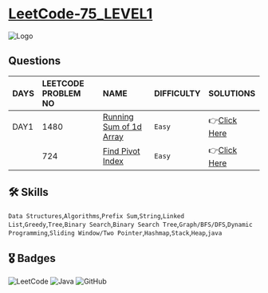 # [LeetCode-75_LEVEL1](https://leetcode.com/study-plan/leetcode-75/?progress=zm70yje)
![Logo](https://upload.wikimedia.org/wikipedia/commons/0/0a/LeetCode_Logo_black_with_text.svg)
## Questions
| DAYS  | LEETCODE PROBLEM NO |  NAME                         |  DIFFICULTY  |   SOLUTIONS                                                    |
| :-----| :------------------ | :---------------------------- | :----------- |  :------------------------------------------------------------ |
| DAY1 | 1480 | [Running Sum of 1d Array](https://leetcode.com/problems/running-sum-of-1d-array/) | `Easy` | 👉[Click Here](https://github.com/dhrupad17/LeetCode-75_LEVEL1/blob/main/DAY1P1.md) |
|  | 724 | [Find Pivot Index](https://leetcode.com/problems/find-pivot-index/) | `Easy` | 👉[Click Here](https://github.com/dhrupad17/LeetCode-75_LEVEL1/blob/main/DAY1P2.md) |











## 🛠 Skills
  `Data Structures`,`Algorithms`,`Prefix Sum`,`String`,`Linked List`,`Greedy`,`Tree`,`Binary Search`,`Binary Search Tree`,`Graph/BFS/DFS`,`Dynamic Programming`,`Sliding Window/Two Pointer`,`Hashmap`,`Stack`,`Heap`,`java`

## 🎖️ Badges
![LeetCode](https://img.shields.io/badge/LeetCode-000000?style=for-the-badge&logo=LeetCode&logoColor=#d16c06)
![Java](https://img.shields.io/badge/Java-ED8B00?style=for-the-badge&logo=java&logoColor=white)
![GitHub](https://img.shields.io/badge/github-%23121011.svg?style=for-the-badge&logo=github&logoColor=white)
